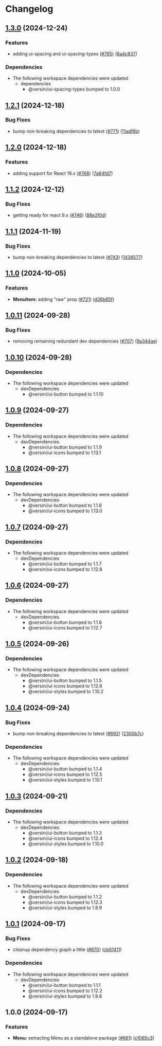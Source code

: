 # Changelog

## [1.3.0](https://github.com/versini-org/ui-components/compare/ui-menu-v1.2.1...ui-menu-v1.3.0) (2024-12-24)


### Features

* adding ui-spacing and ui-spacing-types ([#785](https://github.com/versini-org/ui-components/issues/785)) ([8a4c837](https://github.com/versini-org/ui-components/commit/8a4c83768c3dc86ec34dd846fc78023dc2a981d7))


### Dependencies

* The following workspace dependencies were updated
  * dependencies
    * @versini/ui-spacing-types bumped to 1.0.0

## [1.2.1](https://github.com/versini-org/ui-components/compare/ui-menu-v1.2.0...ui-menu-v1.2.1) (2024-12-18)


### Bug Fixes

* bump non-breaking dependencies to latest ([#771](https://github.com/versini-org/ui-components/issues/771)) ([11adf6b](https://github.com/versini-org/ui-components/commit/11adf6bdd4555f00c9494ea86dae8b99793c88b3))

## [1.2.0](https://github.com/versini-org/ui-components/compare/ui-menu-v1.1.2...ui-menu-v1.2.0) (2024-12-18)


### Features

* adding support for React 19.x ([#768](https://github.com/versini-org/ui-components/issues/768)) ([7a64fd7](https://github.com/versini-org/ui-components/commit/7a64fd7e2b7e0875a2b0f86753c3bef9af9d961d))

## [1.1.2](https://github.com/versini-org/ui-components/compare/ui-menu-v1.1.1...ui-menu-v1.1.2) (2024-12-12)


### Bug Fixes

* getting ready for react 9.x ([#746](https://github.com/versini-org/ui-components/issues/746)) ([88e2f0d](https://github.com/versini-org/ui-components/commit/88e2f0db161c2233821855c28b99bb452756437c))

## [1.1.1](https://github.com/versini-org/ui-components/compare/ui-menu-v1.1.0...ui-menu-v1.1.1) (2024-11-19)


### Bug Fixes

* bump non-breaking dependencies to latest ([#743](https://github.com/versini-org/ui-components/issues/743)) ([1438577](https://github.com/versini-org/ui-components/commit/1438577b4de57d063e84872ba8c4d5687b3def13))

## [1.1.0](https://github.com/versini-org/ui-components/compare/ui-menu-v1.0.11...ui-menu-v1.1.0) (2024-10-05)


### Features

* **MenuItem:** adding "raw" prop ([#721](https://github.com/versini-org/ui-components/issues/721)) ([d36b85f](https://github.com/versini-org/ui-components/commit/d36b85f38a53541311509c62b8b55be25fbd76f3))

## [1.0.11](https://github.com/versini-org/ui-components/compare/ui-menu-v1.0.10...ui-menu-v1.0.11) (2024-09-28)


### Bug Fixes

* removing remaining redundant dev dependencies ([#707](https://github.com/versini-org/ui-components/issues/707)) ([9a344ae](https://github.com/versini-org/ui-components/commit/9a344ae949186817d92ee36d4d659ab5c2986af4))

## [1.0.10](https://github.com/versini-org/ui-components/compare/ui-menu-v1.0.9...ui-menu-v1.0.10) (2024-09-28)


### Dependencies

* The following workspace dependencies were updated
  * devDependencies
    * @versini/ui-button bumped to 1.1.10

## [1.0.9](https://github.com/versini-org/ui-components/compare/ui-menu-v1.0.8...ui-menu-v1.0.9) (2024-09-27)


### Dependencies

* The following workspace dependencies were updated
  * devDependencies
    * @versini/ui-button bumped to 1.1.9
    * @versini/ui-icons bumped to 1.13.1

## [1.0.8](https://github.com/versini-org/ui-components/compare/ui-menu-v1.0.7...ui-menu-v1.0.8) (2024-09-27)


### Dependencies

* The following workspace dependencies were updated
  * devDependencies
    * @versini/ui-button bumped to 1.1.8
    * @versini/ui-icons bumped to 1.13.0

## [1.0.7](https://github.com/versini-org/ui-components/compare/ui-menu-v1.0.6...ui-menu-v1.0.7) (2024-09-27)


### Dependencies

* The following workspace dependencies were updated
  * devDependencies
    * @versini/ui-button bumped to 1.1.7
    * @versini/ui-icons bumped to 1.12.8

## [1.0.6](https://github.com/versini-org/ui-components/compare/ui-menu-v1.0.5...ui-menu-v1.0.6) (2024-09-27)


### Dependencies

* The following workspace dependencies were updated
  * devDependencies
    * @versini/ui-button bumped to 1.1.6
    * @versini/ui-icons bumped to 1.12.7

## [1.0.5](https://github.com/versini-org/ui-components/compare/ui-menu-v1.0.4...ui-menu-v1.0.5) (2024-09-26)


### Dependencies

* The following workspace dependencies were updated
  * devDependencies
    * @versini/ui-button bumped to 1.1.5
    * @versini/ui-icons bumped to 1.12.6
    * @versini/ui-styles bumped to 1.10.2

## [1.0.4](https://github.com/versini-org/ui-components/compare/ui-menu-v1.0.3...ui-menu-v1.0.4) (2024-09-24)


### Bug Fixes

* bump non-breaking dependencies to latest ([#692](https://github.com/versini-org/ui-components/issues/692)) ([2300b7c](https://github.com/versini-org/ui-components/commit/2300b7c563ce6d5ad704b93ea7cc63ba9b8c6993))


### Dependencies

* The following workspace dependencies were updated
  * devDependencies
    * @versini/ui-button bumped to 1.1.4
    * @versini/ui-icons bumped to 1.12.5
    * @versini/ui-styles bumped to 1.10.1

## [1.0.3](https://github.com/versini-org/ui-components/compare/ui-menu-v1.0.2...ui-menu-v1.0.3) (2024-09-21)


### Dependencies

* The following workspace dependencies were updated
  * devDependencies
    * @versini/ui-button bumped to 1.1.3
    * @versini/ui-icons bumped to 1.12.4
    * @versini/ui-styles bumped to 1.10.0

## [1.0.2](https://github.com/versini-org/ui-components/compare/ui-menu-v1.0.1...ui-menu-v1.0.2) (2024-09-18)


### Dependencies

* The following workspace dependencies were updated
  * devDependencies
    * @versini/ui-button bumped to 1.1.2
    * @versini/ui-icons bumped to 1.12.3
    * @versini/ui-styles bumped to 1.9.9

## [1.0.1](https://github.com/versini-org/ui-components/compare/ui-menu-v1.0.0...ui-menu-v1.0.1) (2024-09-17)


### Bug Fixes

* cleanup dependency graph a little ([#670](https://github.com/versini-org/ui-components/issues/670)) ([cb61411](https://github.com/versini-org/ui-components/commit/cb61411b986c03e050a8d5c36f51d2945d90dd9f))


### Dependencies

* The following workspace dependencies were updated
  * devDependencies
    * @versini/ui-button bumped to 1.1.1
    * @versini/ui-icons bumped to 1.12.2
    * @versini/ui-styles bumped to 1.9.8

## 1.0.0 (2024-09-17)


### Features

* **Menu:** extracting Menu as a standalone package ([#661](https://github.com/versini-org/ui-components/issues/661)) ([c1065c3](https://github.com/versini-org/ui-components/commit/c1065c3da576d28ccc484234bb03d0ad24c4d51a))
